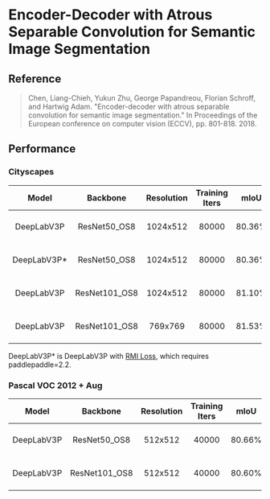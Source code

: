 # Encoder-Decoder with Atrous Separable Convolution for Semantic Image Segmentation

## Reference

> Chen, Liang-Chieh, Yukun Zhu, George Papandreou, Florian Schroff, and Hartwig Adam. "Encoder-decoder with atrous separable convolution for semantic image segmentation." In Proceedings of the European conference on computer vision (ECCV), pp. 801-818. 2018.

## Performance

### Cityscapes

| Model | Backbone | Resolution | Training Iters | mIoU | mIoU (flip) | mIoU (ms+flip) | Links |
|:-:|:-:|:-:|:-:|:-:|:-:|:-:|:-:|
|DeepLabV3P|ResNet50_OS8|1024x512|80000|80.36%|80.57%|80.81%|[model](https://bj.bcebos.com/paddleseg/dygraph/cityscapes/deeplabv3p_resnet50_os8_cityscapes_1024x512_80k/model.pdparams) \| [log](https://bj.bcebos.com/paddleseg/dygraph/cityscapes/deeplabv3p_resnet50_os8_cityscapes_1024x512_80k/train.log) \| [vdl](https://paddlepaddle.org.cn/paddle/visualdl/service/app?id=860bd0049ba5495d629a96d5aaf1bf75)|
|DeepLabV3P*|ResNet50_OS8|1024x512|80000|80.36%|80.57%|80.81%|[model](https://bj.bcebos.com/paddleseg/dygraph/cityscapes/deeplabv3p_resnet50_os8_cityscapes_1024x512_80k_rmiloss/model.pdparams) \| [log](https://bj.bcebos.com/paddleseg/dygraph/cityscapes/deeplabv3p_resnet50_os8_cityscapes_1024x512_80k_rmiloss/train.log) \| [vdl](https://www.paddlepaddle.org.cn/paddle/visualdl/service/app/scalar?id=ce094fb8a42c056b6edb92f975cfa0e3)|
|DeepLabV3P|ResNet101_OS8|1024x512|80000|81.10%|81.38%|81.24%|[model](https://bj.bcebos.com/paddleseg/dygraph/cityscapes/deeplabv3p_resnet101_os8_cityscapes_1024x512_80k/model.pdparams) \| [log](https://bj.bcebos.com/paddleseg/dygraph/cityscapes/deeplabv3p_resnet101_os8_cityscapes_1024x512_80k/train.log) \| [vdl](https://paddlepaddle.org.cn/paddle/visualdl/service/app?id=8b11e75b8977a0fd74180145350c27de)|
|DeepLabV3P|ResNet101_OS8|769x769|80000|81.53%|81.88%|82.12%|[model](https://bj.bcebos.com/paddleseg/dygraph/cityscapes/deeplabv3p_resnet101_os8_cityscapes_769x769_80k/model.pdparams) \| [log](https://bj.bcebos.com/paddleseg/dygraph/cityscapes/deeplabv3p_resnet101_os8_cityscapes_769x769_80k/train.log) \| [vdl](https://paddlepaddle.org.cn/paddle/visualdl/service/app?id=420039406361cbc3cf7ec14c1084d886)|

DeepLabV3P* is DeepLabV3P with [RMI Loss](https://arxiv.org/abs/1910.12037), which requires paddlepaddle=2.2.

### Pascal VOC 2012 + Aug

| Model | Backbone | Resolution | Training Iters | mIoU | mIoU (flip) | mIoU (ms+flip) | Links |
|:-:|:-:|:-:|:-:|:-:|:-:|:-:|:-:|
|DeepLabV3P|ResNet50_OS8|512x512|40000|80.66%|81.33%|81.49%|[model](https://bj.bcebos.com/paddleseg/dygraph/pascal_voc12/deeplabv3p_resnet50_os8_voc12aug_512x512_40k/model.pdparams) \| [log](https://bj.bcebos.com/paddleseg/dygraph/pascal_voc12/deeplabv3p_resnet50_os8_voc12aug_512x512_40k/train.log) \| [vdl](https://paddlepaddle.org.cn/paddle/visualdl/service/app?id=a2891ac5fb866b3ea8c38289e5b1d686)|
|DeepLabV3P|ResNet101_OS8|512x512|40000|80.60%|80.77%|80.75%|[model](https://bj.bcebos.com/paddleseg/dygraph/pascal_voc12/deeplabv3p_resnet101_os8_voc12aug_512x512_40k/model.pdparams) \| [log](https://bj.bcebos.com/paddleseg/dygraph/pascal_voc12/deeplabv3p_resnet101_os8_voc12aug_512x512_40k/train.log) \| [vdl](https://paddlepaddle.org.cn/paddle/visualdl/service/app?id=304048e5c2b57949f56b75b88ccb5645)|
